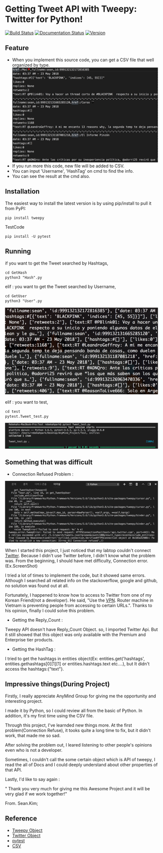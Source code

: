 Getting Tweet API with Tweepy: Twitter for Python!
======

[![Build Status](http://img.shields.io/travis/tweepy/tweepy/master.svg?style=flat)](https://travis-ci.org/tweepy/tweepy)
[![Documentation Status](http://img.shields.io/badge/docs-v3.6.0-brightgreen.svg?style=flat)](http://docs.tweepy.org)
[![Version](http://img.shields.io/pypi/v/tweepy.svg?style=flat)](https://crate.io/packages/tweepy)

Feature
------------
- When you implement this source code, you can get a CSV file that well organized by type.
![Csv](/assets/User_csv.png?raw=true "Optional Title")
- If you run more this code, new file will be added to CSV.
- You can input 'Username', 'HashTag' on cmd to find the info.
- You can see the result at the cmd also.

Installation
------------
The easiest way to install the latest version
is by using pip/install to pull it from PyPI:

    pip install tweepy

TestCode

    pip install -U pytest

Running
------------

if you want to get the Tweet searched by Hashtags,

    cd GetHash
    python3 "Hash".py

elif : you want to get the Tweet searched by Username,  

    cd GetUser
    python3 "User".py

![Cmd](/assets/User_cmd.png?raw=true "Optional Title")

elif : you want to test,

    cd test
    pytest.Tweet_test.py

![Error_Connection Screen Shot](/assets/Test.png?raw=true "Optional Title")

Something that was difficult
---------
- Connection Refused Problem : 

![Error_Connection Screen Shot](/assets/ConnectionError.png?raw=true "Optional Title")

When I started this project, I just noticed that my labtop couldn't connect [Twitter](https://twitter.com/).
Because I didn't use Twitter before, I didn't know what the problem was.
From the beginning, I should have met difficulty, Connection error.(Ex.ScreenShot)

I tried a lot of times to implement the code, but it showed same errors.
Although I searched all related info on the stackoverflow, google and github, no solution was found out at all. 

Fortunately, I happened to know how to access to Twitter from one of my Korean Friend(not a developer). 
He said, "Use the [VPN](https://kor.windscribe.com/). Router machine in Vietnam is preventing people from accessing to certain URLs.".
Thanks to his opinion, finally I could solve this problem.

- Getting the Reply_Count : 

Tweepy API doesn't have Reply_Count Object. so, I imported Twitter Api. But it still showed that this object was only available with the Premium and Enterprise tier products.

- Getting the HashTag : 

I tried to get the hashtags in entities object(Ex: entities.get('hashtags', entities.gethashtags[0][1][1] or entities.hashtags.text etc....), but It didn't access the hashtags:{"text"}.

Impressive things(During Project)
------------
Firstly, I really appreciate AnyMind Group for giving me the opportunity and interesting project.

I made it by Python, so I could review all from the basic of Python.
In addition, it's my first time using the CSV file.

Through this project, I've learnded new things more.
At the first problem(Connection Refuse), it tooks quite a long time to fix,
but it didn't work, that made me so sad.

After solving the problem out, I leared listening to other people's opinions 
even who is not a developer.

Sometimes, I couldn't call the some certain object which is API of tweepy,
I read the all of Docs and I could deeply understand about other properties of that API.

Lastly, I'd like to say again :

" Thank you very much for giving me this Awesome Project and 
it will be very glad if we work together!"

From. Sean.Kim;


Reference
---------
- [Tweepy Object](https://gist.github.com/dev-techmoe/ef676cdd03ac47ac503e856282077bf2)
- [Twitter Object](https://dev.twitter.com/overview/api/tweets?lang=en)
- [pytest](https://docs.pytest.org/en/latest/)
- [CSV](https://docs.python.org/3/library/csv.html)